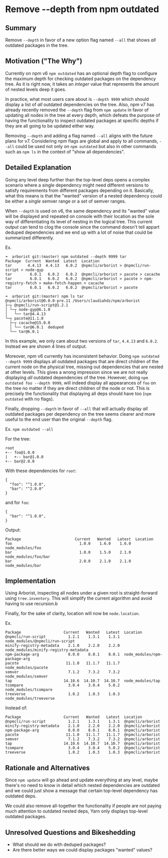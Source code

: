 # Remove --depth from npm outdated

## Summary

Remove `--depth` in favor of a new option flag named `--all` that shows _all_ outdated packages in the tree.

## Motivation ("The Why")
Currently on npm v6 `npm outdated` has an optional depth flag to configure the maximum depth for checking outdated packages on the dependency tree. As it is right now, it takes an _integer_ value that represents the amount of nested levels deep it goes.

In practice, what most users care about is `--depth 9999` which should display a list of _all_ outdated dependencies on the tree. Also, npm v7 has already recently removed the `--depth` flag from `npm update` in favor of updating all nodes in the tree at every depth, which defeats the purpose of having the functionality to inspect outdated packages at specific depths if they are all going to be updated either way.

Removing `--depth` and adding a flag named `--all` aligns with the future plans for v7. Considering npm flags are global and apply to all commands, `--all` could be used not only on `npm outdated` but also in other commands such as `npm ls` in the context of "show all dependencies".

## Detailed Explanation
Going any level deep further than the top-level deps opens a complex scenario where a single dependency might need different versions to satisfy requirements from different packages depending on it. Basically, what this means is that the "wanted" version of a nested dependency could be either a  _single_ semver range or a _set_ of semver ranges. 

When `--depth` is used on v6, the same dependency and its "wanted" value will be displayed and repeated on console with their location as the sole way of differentiating its level of nesting in the logical tree. This current output can tend to clog the console since the command doesn't tell appart deduped dependencies and we end up with a lot of noise that could be summarized differently.

Ex.
```
➜  arborist git:(master) npm outdated --depth 9999 tar
Package  Current  Wanted  Latest  Location
tar       4.4.13  4.4.13   6.0.2  @npmcli/arborist > @npmcli/run-script > node-gyp
tar        6.0.1   6.0.2   6.0.2  @npmcli/arborist > pacote > cacache
tar        6.0.1   6.0.2   6.0.2  @npmcli/arborist > pacote > npm-registry-fetch > make-fetch-happen > cacache
tar        6.0.1   6.0.2   6.0.2  @npmcli/arborist > pacote

➜  arborist git:(master) npm ls tar
@npmcli/arborist@0.0.0-pre.11 /Users/claudiahdz/npm/arborist
├─┬ @npmcli/run-script@1.2.1
│ └─┬ node-gyp@6.1.0
│   └── tar@4.4.13
└─┬ pacote@11.1.0
  ├─┬ cacache@15.0.0
  │ └── tar@6.0.1  deduped
  └── tar@6.0.1
```

In this example, we only care about two versions of `tar`, `4.4.13` and `6.0.2`. Instead we are shown 4 lines of output.

Moreover, npm v6 currently has inconsistent behavior. Doing `npm outdated --depth 9999` displays all outdated packages that are direct children of the current node on the physical tree, missing out dependencies that are nested at other levels. This gives a wrong impression since we are not really displaying _all_ outdated dependencies of the tree. However, doing `npm outdated foo --depth 9999`, will indeed display all appearances of `foo` on the tree no matter if they are direct children of the node or not. This is precisely the functionality that displaying all deps should have too (`npm outdated` with no flags).

Finally, dropping `--depth` in favor of `--all` that will actually display _all_ outdated packages per dependency on the tree seems clearer and more useful to the end user than the original `--depth` flag.

Ex. `npm outdated --all`

For the tree:
```
root
+-- foo@1.0.0
|   +-- bar@1.0.0
+-- bar@2.0.0
```

With these dependencies for `root`:
```
{
  "foo": "^1.0.0",
  "bar": "^2.0.0"
}
```
and for `foo`:
```
{
  "bar": "^1.0.0",
}
```

Output:
```
Package                        Current   Wanted   Latest  Location
foo                              1.0.0    1.6.0    1.6.0  node_modules/foo
bar                              1.0.0    1.5.0    2.1.0  node_modules/foo/bar
bar                              2.0.0    2.1.0    2.1.0  node_modules/bar
```

## Implementation
Using Arborist, inspecting all nodes under a given root is straight-forward using `tree.inventory`. This will simplify the current algorithm and avoid having to use recursion.b

Finally, for the sake of clarity, location will now be `node.location`.

Ex.
```
Package                   Current   Wanted   Latest  Location
@npmcli/run-script          1.2.1    1.3.1    1.3.1  node_modules/@npmcli/run-script
minify-registry-metadata    2.1.0    2.2.0    2.2.0  node_modules/minify-registry-metadata
npm-package-arg             8.0.0    8.0.1    8.0.1  node_modules/npm-package-arg
pacote                     11.1.0   11.1.7   11.1.7  node_modules/pacote
semver                      7.1.2    7.3.2    7.3.2  node_modules/semver
tap                       14.10.6  14.10.7  14.10.7  node_modules/tap
tcompare                    3.0.4    3.0.4    5.0.2  node_modules/tcompare
treeverse                   1.0.2    1.0.3    1.0.3  node_modules/treeverse
```

Instead of:
```
Package                   Current   Wanted   Latest  Location
@npmcli/run-script          1.2.1    1.3.1    1.3.1  @npmcli/arborist
minify-registry-metadata    2.1.0    2.2.0    2.2.0  @npmcli/arborist
npm-package-arg             8.0.0    8.0.1    8.0.1  @npmcli/arborist
pacote                     11.1.0   11.1.7   11.1.7  @npmcli/arborist
semver                      7.1.2    7.3.2    7.3.2  @npmcli/arborist
tap                       14.10.6  14.10.7  14.10.7  @npmcli/arborist
tcompare                    3.0.4    3.0.4    5.0.2  @npmcli/arborist
treeverse                   1.0.2    1.0.3    1.0.3  @npmcli/arborist
```

## Rationale and Alternatives
Since `npm update` will go ahead and update everything at any level, maybe there's no need to know in detail which nested dependencies are outdated and we could just show a message that certain top-level dependency has outdated deps.

We could also remove all-together the functionality if people are not paying much attention to outdated nested deps, Yarn only displays top-level outdated packages.

## Unresolved Questions and Bikeshedding
- What should we do with deduped packages?
- Are there better ways we could display packages "wanted" values?

